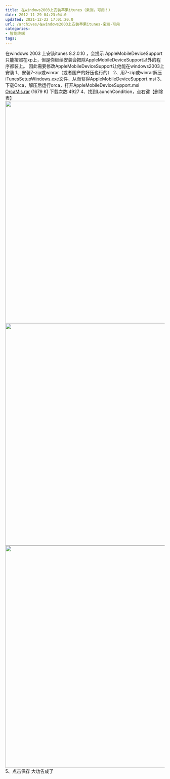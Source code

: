 ```yaml
---
title: 在windows2003上安装苹果itunes（亲测，可用！）
date: 2012-11-29 04:23:04.0
updated: 2021-12-22 17:01:20.0
url: /archives/在windows2003上安装苹果itunes-亲测-可用
categories: 
- 智能终端
tags: 
---
```


在windows 2003 上安装itunes 8.2.0.10 ，会提示 AppleMobileDeviceSupport 只能按照在xp上，但是你继续安装会把除AppleMobileDeviceSupport以外的程序都装上。
因此需要修改AppleMobileDeviceSupport让他能在windows2003上安装
1、安装7-zip或winrar（或者国产的好压也行的）
2、用7-zip或winrar解压iTunesSetupWindows.exe文件，从而获得AppleMobileDeviceSupport.msi
3、下载Orca，解压后运行orca，打开AppleMobileDeviceSupport.msi
<strong></strong><img src="http://bbs.weiphone.com/images/weiphone/file/zip.gif" alt="" width="16" height="16" align="absMiddle" /><a href="http://bbs.weiphone.com/job.php?action=download&amp;aid=415000"> OrcaMis.rar</a> (1679 K) 下载次数:4927
4、找到LaunchCondition，点右键【删除表】
<strong></strong><img src="http://images.weiphone.com/attachments/day_090509/20090509_982434b9e0e94a7f009fD1M5LxQeECTf.jpg" alt="" width="700" border="0" />
<strong></strong><img src="http://images.weiphone.com/attachments/day_090509/20090509_6d51261923c28fed0cb5vqak7DHZoccn.bmp" alt="" border="0" />
<strong></strong><img src="http://images.weiphone.com/attachments/day_090509/20090509_60ed89794981383b09edFozXSi1vVmcy.jpg" alt="" width="700" border="0" />
<strong></strong><img src="http://images.weiphone.com/attachments/day_090509/20090509_4d11c6ed17e90dc6415bi0HaJeWbGzjd.jpg" alt="" width="700" border="0" />
5、点击保存
大功告成了